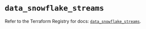 # `data_snowflake_streams`

Refer to the Terraform Registry for docs: [`data_snowflake_streams`](https://registry.terraform.io/providers/snowflakedb/snowflake/1.2.1/docs/data-sources/streams).
